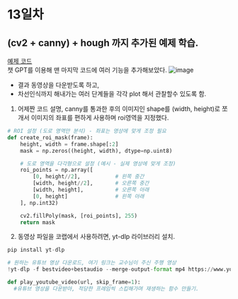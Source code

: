 # 13일차

## (cv2 + canny) + hough 까지 추가된 예제 학습. 
[예제 코드]()<br>
챗 GPT를 이용해 맨 마지막 코드에 여러 기능을 추가해보았다.
![image](https://github.com/user-attachments/assets/e9c21695-080c-4ffa-82ad-40b9c822e653)

- 결과 동영상을 다운받도록 하고,
- 차선인식까지 해내가는 여러 단계들을 각각 plot 해서 관찰할수 있도록 함.

1. 어제짠 코드 설명, canny를 통과한 후의 이미지인 shape를 (width, height)로 쪼개서 이미지의 좌표를 편하게 사용하며 roi영역을 지정했다.
```python
# ROI 설정 (도로 영역만 분석) - 좌표는 영상에 맞게 조정 필요
def create_roi_mask(frame):
    height, width = frame.shape[:2]
    mask = np.zeros((height, width), dtype=np.uint8)

    # 도로 영역을 다각형으로 설정 (예시 - 실제 영상에 맞게 조정)
    roi_points = np.array([
        [0, height//2],           # 왼쪽 중간
        [width, height//2],       # 오른쪽 중간
        [width, height],          # 오른쪽 아래
        [0, height]               # 왼쪽 아래
    ], np.int32)

    cv2.fillPoly(mask, [roi_points], 255)
    return mask
```

2. 동영상 파일을 코랩에서 사용하려면, yt-dlp 라이브러리 설치.
```python
pip install yt-dlp

# 원하는 유튜브 영상 다운로드, 여기 링크는 교수님이 주신 주행 영상
!yt-dlp -f bestvideo+bestaudio --merge-output-format mp4 https://www.youtube.com/watch?v=tEtWnGwwCEc

def play_youtube_video(url, skip_frame=1):
  #유튜브 영상을 다운받아, 적당한 프레임씩 스킵해가며 재생하는 함수 만들기.
```
